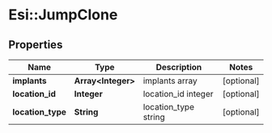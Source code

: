 # Esi::JumpClone

## Properties
Name | Type | Description | Notes
------------ | ------------- | ------------- | -------------
**implants** | **Array&lt;Integer&gt;** | implants array | [optional] 
**location_id** | **Integer** | location_id integer | [optional] 
**location_type** | **String** | location_type string | [optional] 


